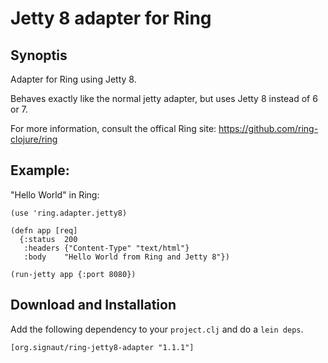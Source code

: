 # Jetty 8 adapter for Ring

## Synoptis

Adapter for Ring using Jetty 8.

Behaves exactly like the normal jetty adapter, but uses Jetty 8 instead of 6 or 7. 

For more information, consult the offical Ring site: https://github.com/ring-clojure/ring

## Example:

"Hello World" in Ring:

    (use 'ring.adapter.jetty8)

    (defn app [req]
      {:status  200
       :headers {"Content-Type" "text/html"}
       :body    "Hello World from Ring and Jetty 8"})

    (run-jetty app {:port 8080})

## Download and Installation
Add the following dependency to your `project.clj` and do a `lein deps`.

    [org.signaut/ring-jetty8-adapter "1.1.1"]
